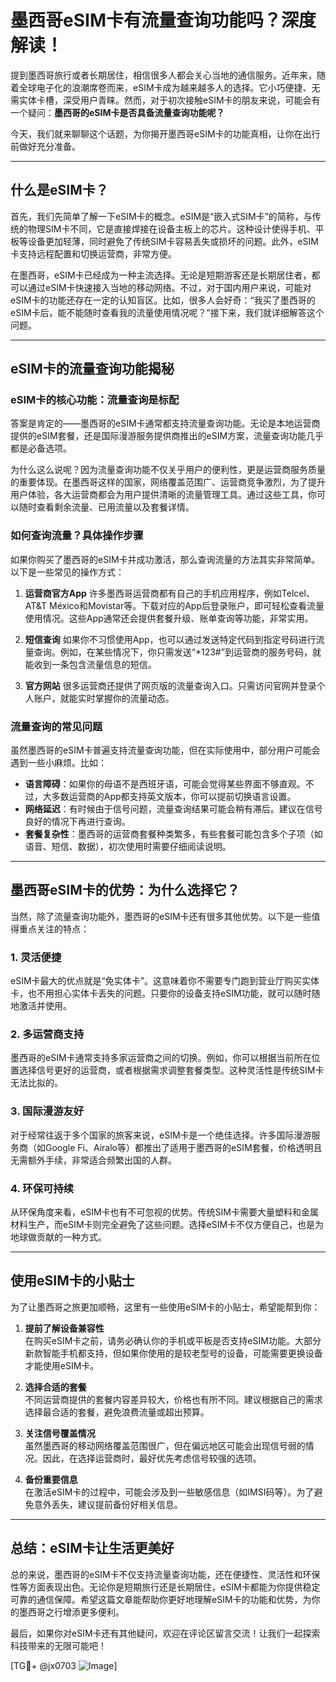 # 墨西哥eSIM卡有流量查询功能吗？深度解读！

提到墨西哥旅行或者长期居住，相信很多人都会关心当地的通信服务。近年来，随着全球电子化的浪潮席卷而来，eSIM卡成为越来越多人的选择。它小巧便捷、无需实体卡槽，深受用户青睐。然而，对于初次接触eSIM卡的朋友来说，可能会有一个疑问：**墨西哥的eSIM卡是否具备流量查询功能呢？**

今天，我们就来聊聊这个话题，为你揭开墨西哥eSIM卡的功能真相，让你在出行前做好充分准备。

---

## 什么是eSIM卡？

首先，我们先简单了解一下eSIM卡的概念。eSIM是“嵌入式SIM卡”的简称，与传统的物理SIM卡不同，它是直接焊接在设备主板上的芯片。这种设计使得手机、平板等设备更加轻薄，同时避免了传统SIM卡容易丢失或损坏的问题。此外，eSIM卡支持远程配置和切换运营商，非常方便。

在墨西哥，eSIM卡已经成为一种主流选择。无论是短期游客还是长期居住者，都可以通过eSIM卡快速接入当地的移动网络。不过，对于国内用户来说，可能对eSIM卡的功能还存在一定的认知盲区。比如，很多人会好奇：“我买了墨西哥的eSIM卡后，能不能随时查看我的流量使用情况呢？”接下来，我们就详细解答这个问题。

---

## eSIM卡的流量查询功能揭秘

### **eSIM卡的核心功能：流量查询是标配**
答案是肯定的——墨西哥的eSIM卡通常都支持流量查询功能。无论是本地运营商提供的eSIM套餐，还是国际漫游服务提供商推出的eSIM方案，流量查询功能几乎都是必备选项。

为什么这么说呢？因为流量查询功能不仅关乎用户的便利性，更是运营商服务质量的重要体现。在墨西哥这样的国家，网络覆盖范围广、运营商竞争激烈，为了提升用户体验，各大运营商都会为用户提供清晰的流量管理工具。通过这些工具，你可以随时查看剩余流量、已用流量以及套餐详情。

### **如何查询流量？具体操作步骤**
如果你购买了墨西哥的eSIM卡并成功激活，那么查询流量的方法其实非常简单。以下是一些常见的操作方式：

1. **运营商官方App**
   许多墨西哥运营商都有自己的手机应用程序，例如Telcel、AT&T México和Movistar等。下载对应的App后登录账户，即可轻松查看流量使用情况。这些App通常还会提供套餐升级、账单查询等功能，非常实用。

2. **短信查询**
   如果你不习惯使用App，也可以通过发送特定代码到指定号码进行流量查询。例如，在某些情况下，你只需发送“*123#”到运营商的服务号码，就能收到一条包含流量信息的短信。

3. **官方网站**
   很多运营商还提供了网页版的流量查询入口。只需访问官网并登录个人账户，就能实时掌握你的流量动态。

### **流量查询的常见问题**
虽然墨西哥的eSIM卡普遍支持流量查询功能，但在实际使用中，部分用户可能会遇到一些小麻烦。比如：
- **语言障碍**：如果你的母语不是西班牙语，可能会觉得某些界面不够直观。不过，大多数运营商的App都支持英文版本，你可以提前切换语言设置。
- **网络延迟**：有时候由于信号问题，流量查询结果可能会稍有滞后。建议在信号良好的情况下再进行查询。
- **套餐复杂性**：墨西哥的运营商套餐种类繁多，有些套餐可能包含多个子项（如语音、短信、数据），初次使用时需要仔细阅读说明。

---

## 墨西哥eSIM卡的优势：为什么选择它？

当然，除了流量查询功能外，墨西哥的eSIM卡还有很多其他优势。以下是一些值得重点关注的特点：

### **1. 灵活便捷**
eSIM卡最大的优点就是“免实体卡”。这意味着你不需要专门跑到营业厅购买实体卡，也不用担心实体卡丢失的问题。只要你的设备支持eSIM功能，就可以随时随地激活并使用。

### **2. 多运营商支持**
墨西哥的eSIM卡通常支持多家运营商之间的切换。例如，你可以根据当前所在位置选择信号更好的运营商，或者根据需求调整套餐类型。这种灵活性是传统SIM卡无法比拟的。

### **3. 国际漫游友好**
对于经常往返于多个国家的旅客来说，eSIM卡是一个绝佳选择。许多国际漫游服务商（如Google Fi、Airalo等）都推出了适用于墨西哥的eSIM套餐，价格透明且无需额外手续，非常适合频繁出国的人群。

### **4. 环保可持续**
从环保角度来看，eSIM卡也有不可忽视的优势。传统SIM卡需要大量塑料和金属材料生产，而eSIM卡则完全避免了这些问题。选择eSIM卡不仅方便自己，也是为地球做贡献的一种方式。

---

## 使用eSIM卡的小贴士

为了让墨西哥之旅更加顺畅，这里有一些使用eSIM卡的小贴士，希望能帮到你：

1. **提前了解设备兼容性**  
   在购买eSIM卡之前，请务必确认你的手机或平板是否支持eSIM功能。大部分新款智能手机都支持，但如果你使用的是较老型号的设备，可能需要更换设备才能使用eSIM卡。

2. **选择合适的套餐**  
   不同运营商提供的套餐内容差异较大，价格也有所不同。建议根据自己的需求选择最合适的套餐，避免浪费流量或超出预算。

3. **关注信号覆盖情况**  
   虽然墨西哥的移动网络覆盖范围很广，但在偏远地区可能会出现信号弱的情况。因此，在选择运营商时，最好优先考虑信号较强的选项。

4. **备份重要信息**  
   在激活eSIM卡的过程中，可能会涉及到一些敏感信息（如IMSI码等）。为了避免意外丢失，建议提前备份好相关信息。

---

## 总结：eSIM卡让生活更美好

总的来说，墨西哥的eSIM卡不仅支持流量查询功能，还在便捷性、灵活性和环保性等方面表现出色。无论你是短期旅行还是长期居住，eSIM卡都能为你提供稳定可靠的通信保障。希望这篇文章能帮助你更好地理解eSIM卡的功能和优势，为你的墨西哥之行增添更多便利。

最后，如果你对eSIM卡还有其他疑问，欢迎在评论区留言交流！让我们一起探索科技带来的无限可能吧！

[TG💪+ @jx0703 ![Image](https://github.com/user-attachments/assets/dbca1d08-cadb-493c-b0ec-ad6f7a83f270)]